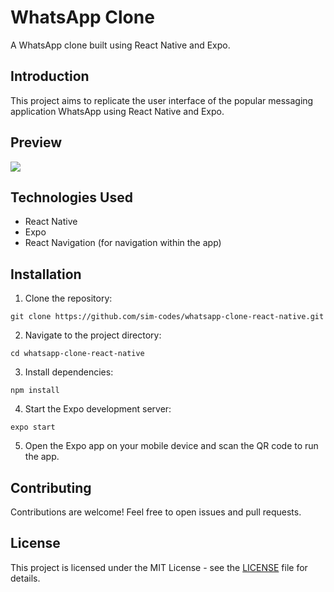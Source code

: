 # WhatsApp Clone

A WhatsApp clone built using React Native and Expo.

## Introduction

This project aims to replicate the user interface of the popular messaging application WhatsApp using React Native and Expo.

## Preview
![](https://youtube.com/shorts/wAy33zS5B14)

## Technologies Used

- React Native
- Expo
- React Navigation (for navigation within the app)

## Installation

1. Clone the repository:
```
git clone https://github.com/sim-codes/whatsapp-clone-react-native.git
```

2. Navigate to the project directory:
```
cd whatsapp-clone-react-native
```


3. Install dependencies:
```
npm install
```


4. Start the Expo development server:
```
expo start
```


5. Open the Expo app on your mobile device and scan the QR code to run the app.

## Contributing

Contributions are welcome! Feel free to open issues and pull requests.

## License

This project is licensed under the MIT License - see the [LICENSE](LICENSE) file for details.

